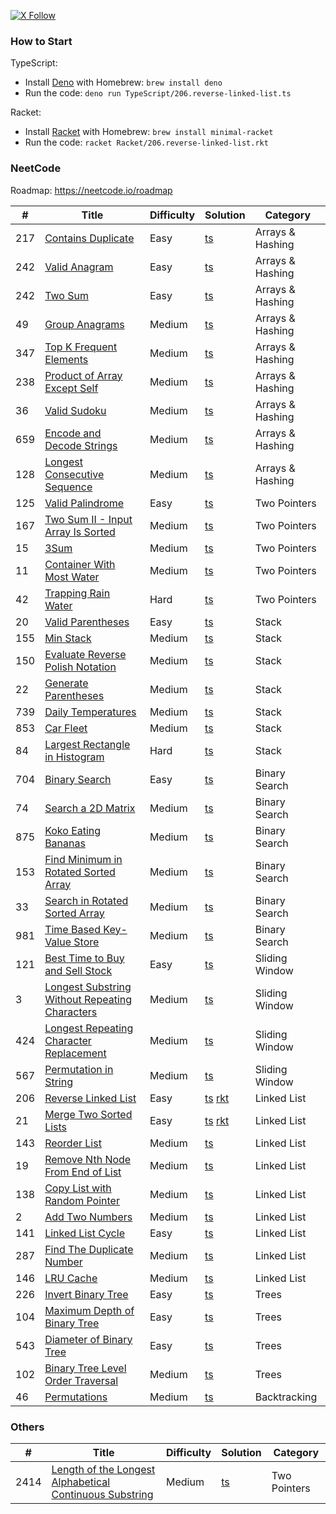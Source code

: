[![X Follow][x-image]][x-url]

### How to Start

TypeScript:

- Install [Deno](https://deno.com/) with Homebrew: `brew install deno`
- Run the code: `deno run TypeScript/206.reverse-linked-list.ts`

Racket:

- Install [Racket](https://racket-lang.org/) with Homebrew: `brew install minimal-racket`
- Run the code: `racket Racket/206.reverse-linked-list.rkt`

### NeetCode

Roadmap: https://neetcode.io/roadmap

| #   | Title                                                                                                                           | Difficulty | Solution                                                                                      | Category         |
| --- | ------------------------------------------------------------------------------------------------------------------------------- | ---------- | --------------------------------------------------------------------------------------------- | ---------------- |
| 217 | [Contains Duplicate](https://leetcode.com/problems/contains-duplicate/)                                                         | Easy       | [ts](./TypeScript/217.contains-duplicate.ts)                                                  | Arrays & Hashing |
| 242 | [Valid Anagram](https://leetcode.com/problems/valid-anagram/)                                                                   | Easy       | [ts](./TypeScript/242.valid-anagram.ts)                                                       | Arrays & Hashing |
| 242 | [Two Sum](https://leetcode.com/problems/two-sum/)                                                                               | Easy       | [ts](./TypeScript/1.two-sum.ts)                                                               | Arrays & Hashing |
| 49  | [Group Anagrams](https://leetcode.com/problems/two-sum/)                                                                        | Medium     | [ts](./TypeScript/49.group-anagrams.ts)                                                       | Arrays & Hashing |
| 347 | [Top K Frequent Elements](https://leetcode.com/problems/top-k-frequent-elements/)                                               | Medium     | [ts](./TypeScript/347.top-k-frequent-elements.ts)                                             | Arrays & Hashing |
| 238 | [Product of Array Except Self](https://leetcode.com/problems/product-of-array-except-self/)                                     | Medium     | [ts](./TypeScript/238.product-of-array-except-self.ts)                                        | Arrays & Hashing |
| 36  | [Valid Sudoku](https://leetcode.com/problems/valid-sudoku/)                                                                     | Medium     | [ts](./TypeScript/36.valid-sudoku.ts)                                                         | Arrays & Hashing |
| 659 | [Encode and Decode Strings](https://www.lintcode.com/problem/659/)                                                              | Medium     | [ts](./TypeScript/659.encode-and-decode-strings.ts)                                           | Arrays & Hashing |
| 128 | [Longest Consecutive Sequence](https://leetcode.com/problems/longest-consecutive-sequence/)                                     | Medium     | [ts](./TypeScript/128.longest-consecutive-sequence.ts)                                        | Arrays & Hashing |
| 125 | [Valid Palindrome](https://leetcode.com/problems/valid-palindrome/)                                                             | Easy       | [ts](./TypeScript/125.valid-palindrome.ts)                                                    | Two Pointers     |
| 167 | [Two Sum II - Input Array Is Sorted](https://leetcode.com/problems/two-sum-ii-input-array-is-sorted/)                           | Medium     | [ts](./TypeScript/167.two-sum-ii-input-array-is-sorted.ts)                                    | Two Pointers     |
| 15  | [3Sum](https://leetcode.com/problems/3sum/)                                                                                     | Medium     | [ts](./TypeScript/15.3sum.ts)                                                                 | Two Pointers     |
| 11  | [Container With Most Water](https://leetcode.com/problems/container-with-most-water/)                                           | Medium     | [ts](./TypeScript/11.container-with-most-water.ts)                                            | Two Pointers     |
| 42  | [Trapping Rain Water](https://leetcode.com/problems/trapping-rain-water/)                                                       | Hard       | [ts](./TypeScript/42.trapping-rain-water.ts)                                                  | Two Pointers     |
| 20  | [Valid Parentheses](https://leetcode.com/problems/valid-parentheses/)                                                           | Easy       | [ts](./TypeScript/20.valid-parentheses.ts)                                                    | Stack            |
| 155 | [Min Stack](https://leetcode.com/problems/min-stack/)                                                                           | Medium     | [ts](./TypeScript/155.min-stack.ts)                                                           | Stack            |
| 150 | [Evaluate Reverse Polish Notation](https://leetcode.com/problems/evaluate-reverse-polish-notation/)                             | Medium     | [ts](./TypeScript/150.evaluate-reverse-polish-notation.ts)                                    | Stack            |
| 22  | [Generate Parentheses](https://leetcode.com/problems/generate-parentheses/)                                                     | Medium     | [ts](./TypeScript/22.generate-parentheses.ts)                                                 | Stack            |
| 739 | [Daily Temperatures](https://leetcode.com/problems/daily-temperatures/)                                                         | Medium     | [ts](./TypeScript/739.daily-temperatures.ts)                                                  | Stack            |
| 853 | [Car Fleet](https://leetcode.com/problems/car-fleet/)                                                                           | Medium     | [ts](./TypeScript/853.car-fleet.ts)                                                           | Stack            |
| 84  | [Largest Rectangle in Histogram](https://leetcode.com/problems/largest-rectangle-in-histogram/)                                 | Hard       | [ts](./TypeScript/84.largest-rectangle-in-histogram.ts)                                       | Stack            |
| 704 | [Binary Search](https://leetcode.com/problems/binary-search/)                                                                   | Easy       | [ts](./TypeScript/704.binary-search.ts)                                                       | Binary Search    |
| 74  | [Search a 2D Matrix](https://leetcode.com/problems/search-a-2d-matrix/)                                                         | Medium     | [ts](./TypeScript/74.search-a-2d-matrix.ts)                                                   | Binary Search    |
| 875 | [Koko Eating Bananas](https://leetcode.com/problems/koko-eating-bananas/)                                                       | Medium     | [ts](./TypeScript/875.koko-eating-bananas.ts)                                                 | Binary Search    |
| 153 | [Find Minimum in Rotated Sorted Array](https://leetcode.com/problems/find-minimum-in-rotated-sorted-array/)                     | Medium     | [ts](./TypeScript/153.find-minimum-in-rotated-sorted-array.ts)                                | Binary Search    |
| 33  | [Search in Rotated Sorted Array](https://leetcode.com/problems/search-in-rotated-sorted-array/)                                 | Medium     | [ts](./TypeScript/33.search-in-rotated-sorted-array.ts)                                       | Binary Search    |
| 981 | [Time Based Key-Value Store](https://leetcode.com/problems/time-based-key-value-store/)                                         | Medium     | [ts](./TypeScript/981.time-based-key-value-store.ts)                                          | Binary Search    |
| 121 | [Best Time to Buy and Sell Stock](https://leetcode.com/problems/best-time-to-buy-and-sell-stock/)                               | Easy       | [ts](./TypeScript/121.best-time-to-buy-and-sell-stock.ts)                                     | Sliding Window   |
| 3   | [Longest Substring Without Repeating Characters](https://leetcode.com/problems/longest-substring-without-repeating-characters/) | Medium     | [ts](./TypeScript/3.longest-substring-without-repeating-characters.ts)                        | Sliding Window   |
| 424 | [Longest Repeating Character Replacement](https://leetcode.com/problems/longest-repeating-character-replacement/)               | Medium     | [ts](./TypeScript/424.longest-repeating-character-replacement.ts)                             | Sliding Window   |
| 567 | [Permutation in String](https://leetcode.com/problems/permutation-in-string/)                                                   | Medium     | [ts](./TypeScript/567.permutation-in-string.ts)                                               | Sliding Window   |
| 206 | [Reverse Linked List](https://leetcode.com/problems/reverse-linked-list/)                                                       | Easy       | [ts](./TypeScript/206.reverse-linked-list.ts) [rkt](./Racket/206.reverse-linked-list.rkt)     | Linked List      |
| 21  | [Merge Two Sorted Lists](https://leetcode.com/problems/merge-two-sorted-lists/)                                                 | Easy       | [ts](./TypeScript/21.merge-two-sorted-lists.ts) [rkt](./Racket/21.merge-two-sorted-lists.rkt) | Linked List      |
| 143 | [Reorder List](https://leetcode.com/problems/reorder-list/)                                                                     | Medium     | [ts](./TypeScript/143.reorder-list.ts)                                                        | Linked List      |
| 19  | [Remove Nth Node From End of List](https://leetcode.com/problems/remove-nth-node-from-end-of-list/)                             | Medium     | [ts](./TypeScript/19.remove-nth-node-from-end-of-list.ts)                                     | Linked List      |
| 138 | [ Copy List with Random Pointer](https://leetcode.com/problems/copy-list-with-random-pointer/)                                  | Medium     | [ts](./TypeScript/138.copy-list-with-random-pointer.ts)                                       | Linked List      |
| 2   | [Add Two Numbers](https://leetcode.com/problems/add-two-numbers/)                                                               | Medium     | [ts](./TypeScript/2.add-two-numbers.ts)                                                       | Linked List      |
| 141 | [ Linked List Cycle](https://leetcode.com/problems/linked-list-cycle/)                                                          | Easy       | [ts](./TypeScript/141.linked-list-cycle.ts)                                                   | Linked List      |
| 287 | [Find The Duplicate Number](https://leetcode.com/problems/find-the-duplicate-number/)                                           | Medium     | [ts](./TypeScript/287.find-the-duplicate-number.ts)                                           | Linked List      |
| 146 | [LRU Cache](https://leetcode.com/problems/lru-cache/description/)                                                               | Medium     | [ts](./TypeScript/146.lru-cache.ts)                                                           | Linked List      |
| 226 | [Invert Binary Tree](https://leetcode.com/problems/invert-binary-tree/)                                                         | Easy       | [ts](./TypeScript/226.invert-binary-tree.ts)                                                  | Trees            |
| 104 | [Maximum Depth of Binary Tree](https://leetcode.com/problems/maximum-depth-of-binary-tree/description/)                         | Easy     | [ts](./TypeScript/104.maximum-depth-of-binary-tree.ts)                                        | Trees            |
| 543 | [Diameter of Binary Tree](https://leetcode.com/problems/diameter-of-binary-tree/description/)                                   | Easy     | [ts](./TypeScript/543.diameter-of-binary-tree.ts)                                             | Trees            |
| 102 | [Binary Tree Level Order Traversal](https://leetcode.com/problems/binary-tree-level-order-traversal/)                           | Medium     | [ts](./TypeScript/102.binary-tree-level-order-traversal.ts)                                   | Trees            |
| 46  | [Permutations](https://leetcode.com/problems/permutations/)                                                                     | Medium     | [ts](./TypeScript/46.permutations.ts)                                                         | Backtracking     |

### Others

| #    | Title                                                                                                                                             | Difficulty | Solution                                                                           | Category     |
| ---- | ------------------------------------------------------------------------------------------------------------------------------------------------- | ---------- | ---------------------------------------------------------------------------------- | ------------ |
| 2414 | [Length of the Longest Alphabetical Continuous Substring](https://leetcode.com/problems/length-of-the-longest-alphabetical-continuous-substring/) | Medium     | [ts](./TypeScript/2414.length-of-the-longest-alphabetical-continuous-substring.ts) | Two Pointers |

[x-image]: https://img.shields.io/badge/follow-ihuanluo-black?logo=x
[x-url]: https://twitter.com/ihuanluo

